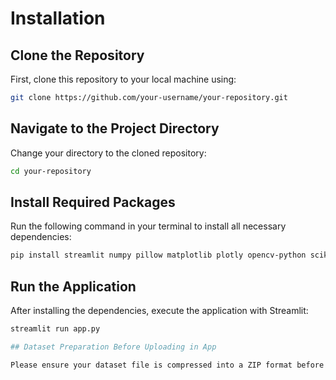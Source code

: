 # Installation

## Clone the Repository

First, clone this repository to your local machine using:

```bash
git clone https://github.com/your-username/your-repository.git
```

## Navigate to the Project Directory

Change your directory to the cloned repository:

```bash
cd your-repository
```

## Install Required Packages

Run the following command in your terminal to install all necessary dependencies:

```bash
pip install streamlit numpy pillow matplotlib plotly opencv-python scikit-image
```

## Run the Application

After installing the dependencies, execute the application with Streamlit:

```bash
streamlit run app.py

## Dataset Preparation Before Uploading in App

Please ensure your dataset file is compressed into a ZIP format before uploading it to the app.
